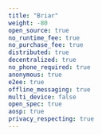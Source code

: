 ```yaml
---
title: "Briar"
weight: -80
open_source: true
no_runtime_fee: true
no_purchase_fee: true
distributed: true
decentralized: true
no_phone_required: true
anonymous: true
e2ee: true
offline_messaging: true
multi_device: false
open_spec: true
aosp: true
privacy_respecting: true
---
```

